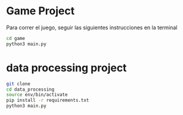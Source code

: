 # Game Project

Para correr el juego, seguir las siguientes instrucciones en la terminal
```sh
cd game
python3 main.py 
```

# data processing project

```sh
git clone
cd data_processing
source env/bin/activate
pip install -r requirements.txt
python3 main.py

```